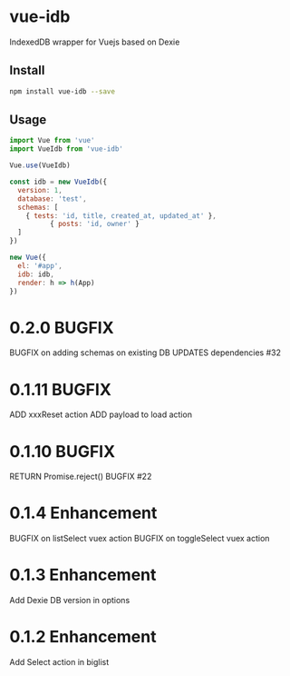 # vue-idb

IndexedDB wrapper for Vuejs based on Dexie

## Install

  ``` bash
  npm install vue-idb --save
  ```
## Usage

  ``` js
  import Vue from 'vue'
  import VueIdb from 'vue-idb'

  Vue.use(VueIdb)

  const idb = new VueIdb({
    version: 1,
    database: 'test',
    schemas: [
      { tests: 'id, title, created_at, updated_at' },
			{ posts: 'id, owner' }
    ]
  })

  new Vue({
    el: '#app',
    idb: idb,
    render: h => h(App)
  })
  ```
# 0.2.0 BUGFIX
  BUGFIX on adding schemas on existing DB
  UPDATES dependencies #32

# 0.1.11 BUGFIX
  ADD xxxReset action
  ADD payload to load action

# 0.1.10 BUGFIX
  RETURN Promise.reject()
  BUGFIX #22

# 0.1.4 Enhancement
  BUGFIX on listSelect vuex action
  BUGFIX on toggleSelect vuex action
  
# 0.1.3 Enhancement
  Add Dexie DB version in options

# 0.1.2 Enhancement
  Add Select action in biglist
